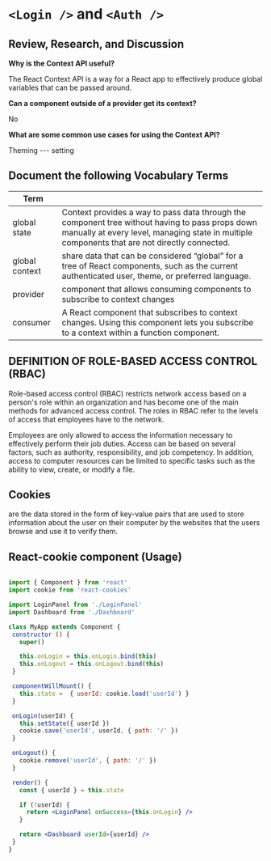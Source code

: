 # `<Login />` and `<Auth />`




## Review, Research, and Discussion


**Why is the Context API useful?**

The React Context API is a way for a React app to effectively produce global variables that can be passed around.

**Can a component outside of a provider get its context?**

No

**What are some common use cases for using the Context API?**

Theming  --- setting





## Document the following Vocabulary Terms
|Term||
|----|-----|
|global state|Context provides a way to pass data through the component tree without having to pass props down manually at every level, managing state in multiple components that are not directly connected.|
|global context|share data that can be considered “global” for a tree of React components, such as the current authenticated user, theme, or preferred language. |
|provider|component that allows consuming components to subscribe to context changes|
|consumer|A React component that subscribes to context changes. Using this component lets you subscribe to a context within a function component.|



## DEFINITION OF ROLE-BASED ACCESS CONTROL (RBAC)
Role-based access control (RBAC) restricts network access based on a person's role within an organization and has become one of the main methods for advanced access control. The roles in RBAC refer to the levels of access that employees have to the network.

Employees are only allowed to access the information necessary to effectively perform their job duties. Access can be based on several factors, such as authority, responsibility, and job competency. In addition, access to computer resources can be limited to specific tasks such as the ability to view, create, or modify a file.

## Cookies

 are the data stored in the form of key-value pairs that are used to store information about the user on their computer by the websites that the users browse and use it to verify them.

 ## React-cookie component (Usage)

 ```jsx

import { Component } from 'react'
import cookie from 'react-cookies'
 
import LoginPanel from './LoginPanel'
import Dashboard from './Dashboard'
 
class MyApp extends Component {
  constructor () {
    super()
 
    this.onLogin = this.onLogin.bind(this)
    this.onLogout = this.onLogout.bind(this)
  }
 
  componentWillMount() {
    this.state =  { userId: cookie.load('userId') }
  }
 
  onLogin(userId) {
    this.setState({ userId })
    cookie.save('userId', userId, { path: '/' })
  }
 
  onLogout() {
    cookie.remove('userId', { path: '/' })
  }
 
  render() {
    const { userId } = this.state
 
    if (!userId) {
      return <LoginPanel onSuccess={this.onLogin} />
    }
 
    return <Dashboard userId={userId} />
  }
}

```

